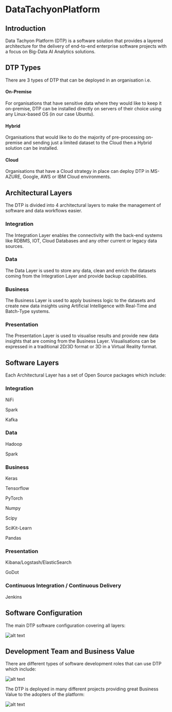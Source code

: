 # DataTachyonPlatform

## Introduction

Data Tachyon Platform (DTP) is a software solution that provides a layered architecture for the delivery of end-to-end enterprise software projects with a focus on Big-Data AI Analytics solutions.

## DTP Types

There are 3 types of DTP that can be deployed in an organisation i.e.

#### On-Premise

For organisations that have sensitive data where they would like to keep it on-premise, DTP can be installed directly on servers of their choice using any Linux-based OS (in our case Ubuntu).

#### Hybrid

Organisations that would like to do the majority of pre-processing on-premise and sending just a limited dataset to the Cloud then a Hybrid solution can be installed.

#### Cloud

Organisations that have a Cloud strategy in place can deploy DTP in MS-AZURE, Google, AWS or IBM Cloud environments.


## Architectural Layers

The DTP is divided into 4 architectural layers to make the management of software and data workflows easier.

### Integration

The Integration Layer enables the connectivity with the back-end systems like RDBMS, IOT, Cloud Databases and any other current or legacy data sources.

### Data

The Data Layer is used to store any data, clean and enrich the datasets coming from the Integration Layer and provide backup capabilities.

### Business

The Business Layer is used to apply business logic to the datasets and create new data insights using Artificial Intelligence with Real-Time and Batch-Type systems.

### Presentation

The Presentation Layer is used to visualise results and provide new data insights that are coming from the Business Layer.
Visualisations can be expressed in a traditional 2D/3D format or 3D in a Virtual Reality format.

## Software Layers

Each Architectural Layer has a set of Open Source packages which include:

### Integration

NiFi

Spark

Kafka

### Data

Hadoop

Spark

### Business

Keras

Tensorflow

PyTorch

Numpy

Scipy

SciKit-Learn

Pandas

### Presentation

Kibana/Logstash/ElasticSearch

GoDot

### Continuous Integration / Continuous Delivery

Jenkins

## Software Configuration

The main DTP software configuration covering all layers:

![alt text](https://github.com/dragomirdev/DataTachyonPlatform/blob/master/documentation/dtp/DTP-1.3-Tools-Architecture.jpg)

## Development Team and Business Value

There are different types of software development roles that can use DTP which include:

![alt text](https://github.com/dragomirdev/DataTachyonPlatform/blob/dev/documentation/dtp/DTP-Images.001.jpeg)


The DTP is deployed in many different projects providing great Business Value to the adopters of the platform:


![alt text](https://github.com/dragomirdev/DataTachyonPlatform/blob/dev/documentation/dtp/DTP-Images.002.jpeg)
